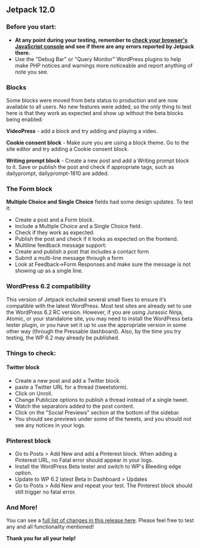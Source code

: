 ## Jetpack 12.0

### Before you start:

- **At any point during your testing, remember to [check your browser's JavaScript console](https://wordpress.org/support/article/using-your-browser-to-diagnose-javascript-errors/#step-3-diagnosis) and see if there are any errors reported by Jetpack there.**
- Use the "Debug Bar" or "Query Monitor" WordPress plugins to help make PHP notices and warnings more noticeable and report anything of note you see.

### Blocks

Some blocks were moved from beta status to production and are now available to all users.
No new features were added, so the only thing to test here is that they work as expected and show up without the beta blocks being enabled:

**VideoPress** - add a block and try adding and playing a video.

**Cookie consent block** - Make sure you are using a block theme. Go to the site editor and try adding a Cookie consent block.

**Writing prompt block** - Create a new post and add a Writing prompt block to it. Save or publish the post and check if appropriate tags, such as dailyprompt, dailyprompt-1810 are added.

### The Form block

**Multiple Choice and Single Choice** fields had some design updates. To test it:

- Create a post and a Form block.
- Include a Multiple Choice and a Single Choice field.
- Check if they work as expected.
- Publish the post and check if it looks as expected on the frontend.
- Multiline feedback message support:
- Create and publish a post that includes a contact form
- Submit a multi-line message through a form
- Look at Feedback->Form Responses and make sure the message is not showing up as a single line.

### WordPress 6.2 compatibility

This version of Jetpack included several small fixes to ensure it’s compatible with the latest WordPress. Most test sites are already set to use the WordPress 6.2 RC version. However, if you are using Jurassic Ninja, Atomic, or your standalone site, you may need to install the WordPress beta tester plugin, or you have set it up to use the appropriate version in some other way (through the Pressable dashboard). Also, by the time you try testing, the WP 6.2 may already be published.

### Things to check:

#### Twitter block

- Create a new post and add a Twitter block.
- paste a Twitter URL for a thread (tweetstorm).
- Click on Unroll.
- Change Publicize options to publish a thread instead of a single tweet.
- Watch the separators added to the post content.
- Click on the "Social Previews" section at the bottom of the sidebar.
- You should see previews under some of the tweets, and you should not see any notices in your logs.

### Pinterest block

- Go to Posts > Add New and add a Pinterest block. When adding a Pinterest URL, no Fatal error should appear in your logs.
- Install the WordPress Beta tester and switch to WP's Bleeding edge option.
- Update to WP 6.2 latest Beta in Dashboard > Updates
- Go to Posts > Add New and repeat your test. The Pinterest block should still trigger no fatal error.

### And More!

You can see a [full list of changes in this release here](https://github.com/Automattic/jetpack/blob/jetpack/branch-11.9/projects/plugins/jetpack/CHANGELOG.md). Please feel free to test any and all functionality mentioned! 

**Thank you for all your help!**
